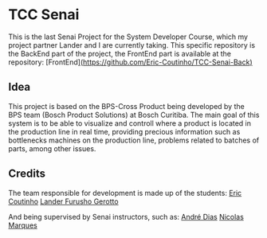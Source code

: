 # TCC Senai

This is the last Senai Project for the System Developer Course, which my project partner Lander and I are currently taking. This specific repository is the BackEnd part of the project, the FrontEnd part is available at the repository: [FrontEnd][(https://github.com/Eric-Coutinho/TCC-Senai-Back)](https://github.com/Eric-Coutinho/TCC-Senai-Front)

## Idea

This project is based on the BPS-Cross Product being developed by the BPS team (Bosch Product Solutions) at Bosch Curitiba.
The main goal of this system is to be able to visualize and controll where a product is located in the production line in real time, providing precious information such as bottlenecks machines on the production line, problems related to batches of parts, among other issues.

## Credits

The team responsible for development is made up of the students:
[Eric Coutinho](https://github.com/Eric-Coutinho)
[Lander Furusho Gerotto](https://github.com/landergerotto)

And being supervised by Senai instructors, such as:
[André Dias](https://github.com/Andredev-dias)
[Nicolas Marques](https://github.com/Nicoxdzin)
